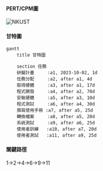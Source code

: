 #### PERT/CPM圖
![NKUST](PERT圖.png "PERT圖")

#### 甘特圖
```mermaid
gantt
    title 甘特圖

    section 任務
    研擬計畫     :a1, 2023-10-02, 1d
    任務分配     :a2, after a1, 4d
    取得硬體     :a3, after a1, 17d
    程式開發     :a4, after a2, 70d
    安裝硬體     :a5, after a3, 10d
    程式測試     :a6, after a4, 30d
    撰寫使用手冊 :a7, after a5, 25d
    轉換檔案     :a8, after a5, 20d
    系統測試     :a9, after a6, 25d
    使用者訓練   :a10, after a7, 20d
    使用者測試   :a11, after a9, 25d    
```
#### 關鍵路徑
1->2->4->6->9->11
